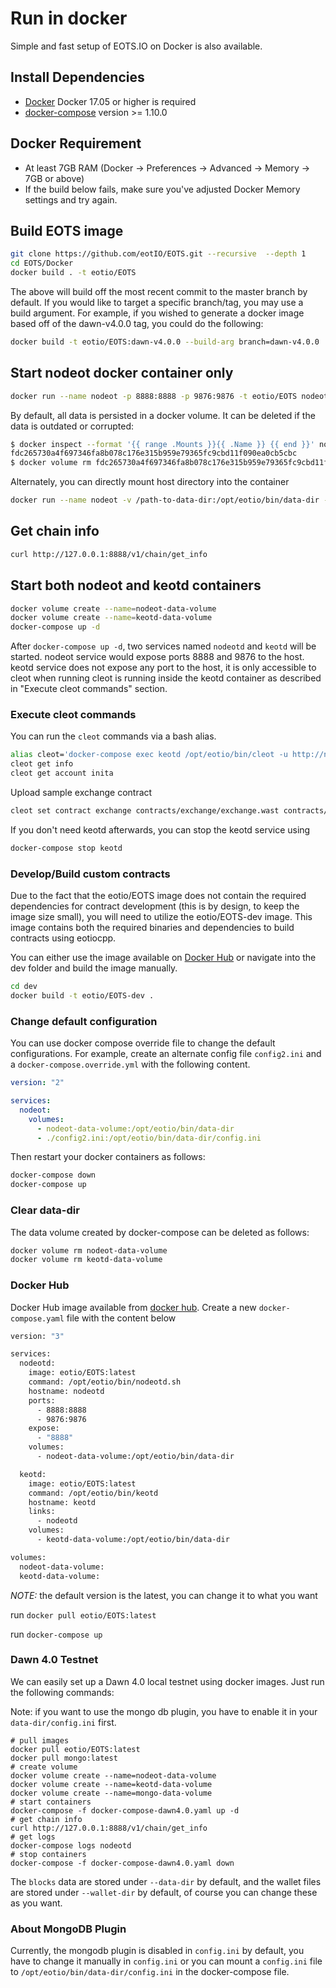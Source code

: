 # Run in docker

Simple and fast setup of EOTS.IO on Docker is also available.

## Install Dependencies

- [Docker](https://docs.docker.com) Docker 17.05 or higher is required
- [docker-compose](https://docs.docker.com/compose/) version >= 1.10.0

## Docker Requirement

- At least 7GB RAM (Docker -> Preferences -> Advanced -> Memory -> 7GB or above)
- If the build below fails, make sure you've adjusted Docker Memory settings and try again.

## Build EOTS image

```bash
git clone https://github.com/eotIO/EOTS.git --recursive  --depth 1
cd EOTS/Docker
docker build . -t eotio/EOTS
```

The above will build off the most recent commit to the master branch by default. If you would like to target a specific branch/tag, you may use a build argument. For example, if you wished to generate a docker image based off of the dawn-v4.0.0 tag, you could do the following:

```bash
docker build -t eotio/EOTS:dawn-v4.0.0 --build-arg branch=dawn-v4.0.0 .
```

## Start nodeot docker container only

```bash
docker run --name nodeot -p 8888:8888 -p 9876:9876 -t eotio/EOTS nodeotd.sh arg1 arg2
```

By default, all data is persisted in a docker volume. It can be deleted if the data is outdated or corrupted:

```bash
$ docker inspect --format '{{ range .Mounts }}{{ .Name }} {{ end }}' nodeot
fdc265730a4f697346fa8b078c176e315b959e79365fc9cbd11f090ea0cb5cbc
$ docker volume rm fdc265730a4f697346fa8b078c176e315b959e79365fc9cbd11f090ea0cb5cbc
```

Alternately, you can directly mount host directory into the container

```bash
docker run --name nodeot -v /path-to-data-dir:/opt/eotio/bin/data-dir -p 8888:8888 -p 9876:9876 -t eotio/EOTS nodeotd.sh arg1 arg2
```

## Get chain info

```bash
curl http://127.0.0.1:8888/v1/chain/get_info
```

## Start both nodeot and keotd containers

```bash
docker volume create --name=nodeot-data-volume
docker volume create --name=keotd-data-volume
docker-compose up -d
```

After `docker-compose up -d`, two services named `nodeotd` and `keotd` will be started. nodeot service would expose ports 8888 and 9876 to the host. keotd service does not expose any port to the host, it is only accessible to cleot when running cleot is running inside the keotd container as described in "Execute cleot commands" section.

### Execute cleot commands

You can run the `cleot` commands via a bash alias.

```bash
alias cleot='docker-compose exec keotd /opt/eotio/bin/cleot -u http://nodeotd:8888 --wallet-url http://localhost:8888'
cleot get info
cleot get account inita
```

Upload sample exchange contract

```bash
cleot set contract exchange contracts/exchange/exchange.wast contracts/exchange/exchange.abi
```

If you don't need keotd afterwards, you can stop the keotd service using

```bash
docker-compose stop keotd
```

### Develop/Build custom contracts

Due to the fact that the eotio/EOTS image does not contain the required dependencies for contract development (this is by design, to keep the image size small), you will need to utilize the eotio/EOTS-dev image. This image contains both the required binaries and dependencies to build contracts using eotiocpp.

You can either use the image available on [Docker Hub](https://hub.docker.com/r/eotio/EOTS-dev/) or navigate into the dev folder and build the image manually.

```bash
cd dev
docker build -t eotio/EOTS-dev .
```

### Change default configuration

You can use docker compose override file to change the default configurations. For example, create an alternate config file `config2.ini` and a `docker-compose.override.yml` with the following content.

```yaml
version: "2"

services:
  nodeot:
    volumes:
      - nodeot-data-volume:/opt/eotio/bin/data-dir
      - ./config2.ini:/opt/eotio/bin/data-dir/config.ini
```

Then restart your docker containers as follows:

```bash
docker-compose down
docker-compose up
```

### Clear data-dir

The data volume created by docker-compose can be deleted as follows:

```bash
docker volume rm nodeot-data-volume
docker volume rm keotd-data-volume
```

### Docker Hub

Docker Hub image available from [docker hub](https://hub.docker.com/r/eotio/EOTS/).
Create a new `docker-compose.yaml` file with the content below

```bash
version: "3"

services:
  nodeotd:
    image: eotio/EOTS:latest
    command: /opt/eotio/bin/nodeotd.sh
    hostname: nodeotd
    ports:
      - 8888:8888
      - 9876:9876
    expose:
      - "8888"
    volumes:
      - nodeot-data-volume:/opt/eotio/bin/data-dir

  keotd:
    image: eotio/EOTS:latest
    command: /opt/eotio/bin/keotd
    hostname: keotd
    links:
      - nodeotd
    volumes:
      - keotd-data-volume:/opt/eotio/bin/data-dir

volumes:
  nodeot-data-volume:
  keotd-data-volume:

```

*NOTE:* the default version is the latest, you can change it to what you want

run `docker pull eotio/EOTS:latest`

run `docker-compose up`

### Dawn 4.0 Testnet

We can easily set up a Dawn 4.0 local testnet using docker images. Just run the following commands:

Note: if you want to use the mongo db plugin, you have to enable it in your `data-dir/config.ini` first.

```
# pull images
docker pull eotio/EOTS:latest
docker pull mongo:latest
# create volume
docker volume create --name=nodeot-data-volume
docker volume create --name=keotd-data-volume
docker volume create --name=mongo-data-volume
# start containers
docker-compose -f docker-compose-dawn4.0.yaml up -d
# get chain info
curl http://127.0.0.1:8888/v1/chain/get_info
# get logs
docker-compose logs nodeotd
# stop containers
docker-compose -f docker-compose-dawn4.0.yaml down
```

The `blocks` data are stored under `--data-dir` by default, and the wallet files are stored under `--wallet-dir` by default, of course you can change these as you want.

### About MongoDB Plugin

Currently, the mongodb plugin is disabled in `config.ini` by default, you have to change it manually in `config.ini` or you can mount a `config.ini` file to `/opt/eotio/bin/data-dir/config.ini` in the docker-compose file.
